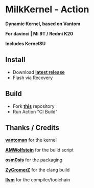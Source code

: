 # MilkKernel - Action

**Dynamic Kernel, based on Vantom**

**For davinci | Mi 9T / Redmi K20**

**Includes KernelSU**

## Install

- Download **[latest release](https://github.com/SchweGELBin/action_kernel_milk_davinci/releases/latest/download/MilkKernel.zip)**
- Flash via Recovery

## Build

- Fork **[this](https://github.com/SchweGELBin/action_kernel_milk_davinci/)** repository
- Run Action "CI Build"

## Thanks / Credits
**[vantoman](https://github.com/vantoman/)** for the kernel

**[AMWolfstein](https://github.com/AMWolfstein)** for the build script

**[osm0sis](https://github.com/osm0sis)** for the packaging

**[ZyCromerZ](https://github.com/ZyCromerZ)** for the clang build

**[llvm](https://github.com/llvm)** for the compiler/toolchain
